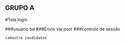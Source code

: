 ## GRUPO A

#Tela login

###usuario bd
###Envio via post
###controle de sessão
```
cadastro candidatos
```